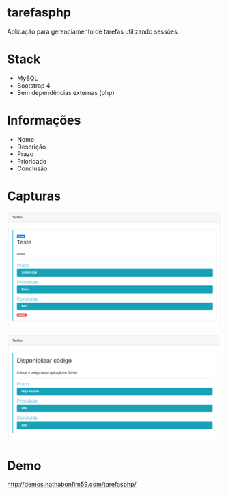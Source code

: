 # tarefasphp
Aplicação para gerenciamento de tarefas utilizando sessões.

# Stack
- MySQL
- Bootstrap 4
- Sem dependências externas (php)

# Informações
- Nome
- Descrição
- Prazo
- Prioridade
- Conclusão

# Capturas
![image](image.png)

![image2](image2.png)

# Demo
http://demos.nathabonfim59.com/tarefasphp/
